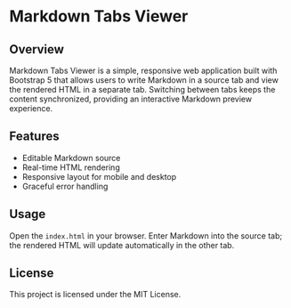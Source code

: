# Markdown Tabs Viewer

## Overview

Markdown Tabs Viewer is a simple, responsive web application built with Bootstrap 5 that allows users to write Markdown in a source tab and view the rendered HTML in a separate tab. Switching between tabs keeps the content synchronized, providing an interactive Markdown preview experience.

## Features

- Editable Markdown source
- Real-time HTML rendering
- Responsive layout for mobile and desktop
- Graceful error handling

## Usage

Open the `index.html` in your browser. Enter Markdown into the source tab; the rendered HTML will update automatically in the other tab.

## License

This project is licensed under the MIT License.
